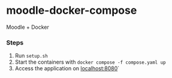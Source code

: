 # moodle-docker-compose

Moodle + Docker

### Steps

1. Run `setup.sh`
2. Start the containers with `docker compose -f compose.yaml up`
3. Access the application on [localhost:8080](localhost:8080)`
  
